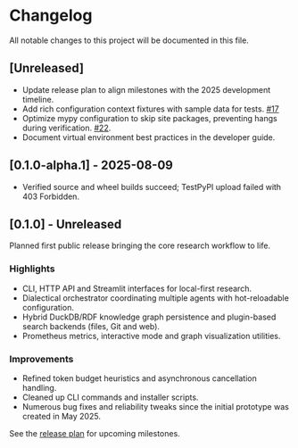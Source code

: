 # Changelog

All notable changes to this project will be documented in this file.

## [Unreleased]
- Update release plan to align milestones with the 2025 development timeline.
- Add rich configuration context fixtures with sample data for tests. [#17](issues/0017-create-more-comprehensive-test-contexts.md)
- Optimize mypy configuration to skip site packages, preventing hangs during
  verification. [#22](issues/0022-investigate-mypy-hang.md).
- Document virtual environment best practices in the developer guide.

## [0.1.0-alpha.1] - 2025-08-09
- Verified source and wheel builds succeed; TestPyPI upload failed with 403 Forbidden.

## [0.1.0] - Unreleased
Planned first public release bringing the core research workflow to life.

### Highlights
- CLI, HTTP API and Streamlit interfaces for local-first research.
- Dialectical orchestrator coordinating multiple agents with hot-reloadable configuration.
- Hybrid DuckDB/RDF knowledge graph persistence and plugin-based search backends (files, Git and web).
- Prometheus metrics, interactive mode and graph visualization utilities.

### Improvements
- Refined token budget heuristics and asynchronous cancellation handling.
- Cleaned up CLI commands and installer scripts.
- Numerous bug fixes and reliability tweaks since the initial prototype was created in May 2025.

See the [release plan](docs/release_plan.md) for upcoming milestones.

